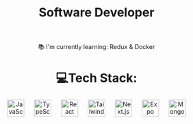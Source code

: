 <h1 align="center">Software Developer</h1>

###

<br clear="both">

<p align="center">📚 I'm currently learning: Redux & Docker</p>

###

<h1 align="center">💻Tech Stack:</h1>

###

<div align="center">
  <img src="https://cdn.jsdelivr.net/gh/devicons/devicon/icons/javascript/javascript-original.svg" height="40" alt="JavaScript"  />
  <img width="15" />
  <img src="  https://upload.wikimedia.org/wikipedia/commons/thumb/4/4c/Typescript_logo_2020.svg/1200px-Typescript_logo_2020.svg.png" height="40" alt="TypeScript"  />
  <img width="15" />
  <img src="https://cdn.jsdelivr.net/gh/devicons/devicon/icons/react/react-original.svg" height="40" alt="React"  />
  <img width="15" />
  <img src="https://cdn.jsdelivr.net/gh/devicons/devicon/icons/tailwindcss/tailwindcss-plain.svg" height="40" alt="TailwindCSS"  />
  <img width="15" />
  <img src="https://skillicons.dev/icons?i=nextjs" height="40" alt="Next.js"  />
  <img width="15" />
  <img src="https://static.expo.dev/static/brand/square-512x512.png" height="40" alt="Expo"  />
  <img width="15" />
  <img src="https://cdn.jsdelivr.net/gh/devicons/devicon/icons/mongodb/mongodb-original.svg" height="40" alt="MongoDB"  />
</div>

###
